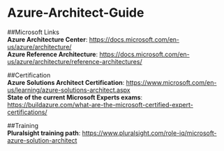 # Azure-Architect-Guide

##Microsoft Links </br>
**Azure Architecture Center**: https://docs.microsoft.com/en-us/azure/architecture/ </br>
**Azure Reference Architecture**: https://docs.microsoft.com/en-us/azure/architecture/reference-architectures/</br>

##Certification </br>
**Azure Solutions Architect Certification**: https://www.microsoft.com/en-us/learning/azure-solutions-architect.aspx</br>
**State of the current Microsoft Experts exams**: https://buildazure.com/what-are-the-microsoft-certified-expert-certifications/</br>

##Training </br>
**Pluralsight training path**: https://www.pluralsight.com/role-iq/microsoft-azure-solution-architect</br>
